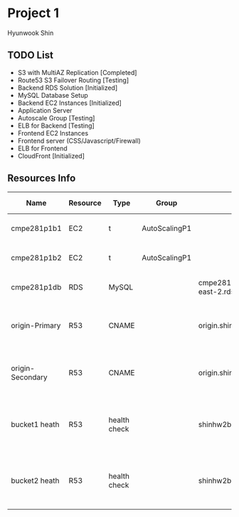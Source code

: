 # Project 1 

Hyunwook Shin

## TODO List
- S3 with MultiAZ Replication [Completed]
- Route53 S3 Failover Routing [Testing]
- Backend RDS Solution [Initialized]
- MySQL Database Setup
- Backend EC2 Instances [Initialized]
- Application Server
- Autoscale Group [Testing]
- ELB for Backend [Testing]
- Frontend EC2 Instances
- Frontend server (CSS/Javascript/Firewall)
- ELB for Frontend
- CloudFront [Initialized]

## Resources Info
Name | Resource | Type | Group | Public DNS | Private IP | Public IP | Availability Zone | Comment 
-- | -- | -- | -- | -- | -- | -- | -- | --
cmpe281p1b1 | EC2 | t | AutoScalingP1 || 172.31.8.190 | 13.58.128.114 |  us-east-2b | Compute Resource 1
cmpe281p1b2 | EC2 | t | AutoScalingP1 || 172.31.9.104 | 18.216.74.19 |  us-east-2a | Compute Resource 2
cmpe281p1db | RDS | MySQL || cmpe281p1db.cmqx6tpknayx.us-east-2.rds.amazonaws.com ||| us-east-2a | MySQL RDS Server
origin-Primary | R53 | CNAME || origin.shincloudhw.info | shinhw2b1.s3.amazonaws.com ||| Origin Primary Failover Routing Policy
origin-Secondary | R53 | CNAME || origin.shincloudhw.info | shinhw2b2.s3.amazonaws.com ||| Origin Secondary Failover Routing Policy
bucket1 heath | R53 | health check | | shinhw2b1.s3.amazonaws.com |||| TCP Port 80 Health check on primary origin bucket
bucket2 heath | R53 | health check | | shinhw2b2.s3.amazonaws.com |||| TCP Port 80 Health check on secondary origin bucket
